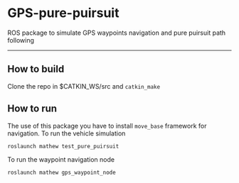 # GPS-pure-puirsuit 
ROS package to simulate GPS waypoints navigation and pure puirsuit path following

---

## How to build ##

Clone the repo in $CATKIN_WS/src and `catkin_make`

## How to run ##

The use of this package you have to install `move_base` framework
for navigation. To run the vehicle simulation 

```
roslaunch mathew test_pure_puirsuit
```

To run the waypoint navigation node

```
roslaunch mathew gps_waypoint_node
```



